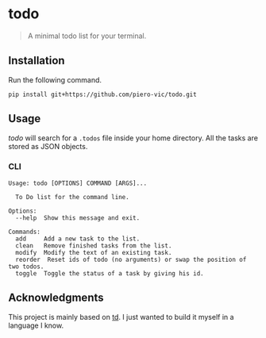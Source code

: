 # todo
> A minimal todo list for your terminal.

## Installation

Run the following command.

```
pip install git+https://github.com/piero-vic/todo.git
```

## Usage

*todo* will search for a `.todos` file inside your home directory. All the tasks are stored as JSON objects.

### CLI

```
Usage: todo [OPTIONS] COMMAND [ARGS]...

  To Do list for the command line.

Options:
  --help  Show this message and exit.

Commands:
  add     Add a new task to the list.
  clean   Remove finished tasks from the list.
  modify  Modify the text of an existing task.
  reorder  Reset ids of todo (no arguments) or swap the position of two todos.
  toggle  Toggle the status of a task by giving his id.
```

## Acknowledgments
This project is mainly based on [td](https://github.com/Swatto/td). I just wanted to build it myself in a language I know.
